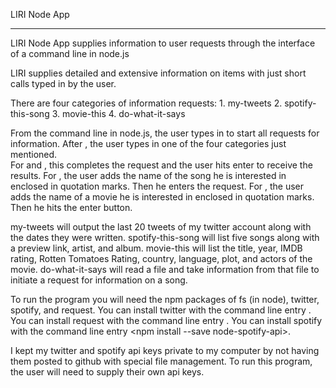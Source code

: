 LIRI Node App
______________________________________________________________________

LIRI Node App supplies information to user requests through the interface of
	a command line in node.js

LIRI supplies detailed and extensive information on items with just short calls typed in 
	by the user.  

There are four categories of information requests:
	1.  my-tweets
    2.  spotify-this-song
    3.  movie-this
	4.  do-what-it-says

From the command line in node.js, the user types in <node liri.js> to start all requests for information.  After <node liri.js>, the user types in one of the four categories just mentioned.  	
For <my-tweets> and <do-what-it-says>, this completes the request and the user hits enter to receive the 
	results.  For <spotify-this-song>, the user adds the name of the song he is interested in enclosed in quotation marks.  Then he enters the request.  For <movie-this>, the user adds the name of a movie he is interested in enclosed in quotation marks.  Then he hits the enter button. 

my-tweets will output the last 20 tweets of my twitter account along with the dates they were written.
spotify-this-song will list five songs along with a preview link, artist, and album.
movie-this will list the title, year, IMDB rating, Rotten Tomatoes Rating, country, language, plot, and 
	actors of the movie.
do-what-it-says will read a file and take information from that file to initiate a request for 
	information on a song.

To run the program you will need the npm packages of fs (in node), twitter, spotify, and request.  You can install twitter with the command line entry <npm install twitter>.  You can install request with the command line entry <npm install request>.  You can install spotify with the command line entry <npm install --save node-spotify-api>.

I kept my twitter and spotify api keys private to my computer by not having them posted to github with special file management.  To run this program, the user will need to supply their own api keys.